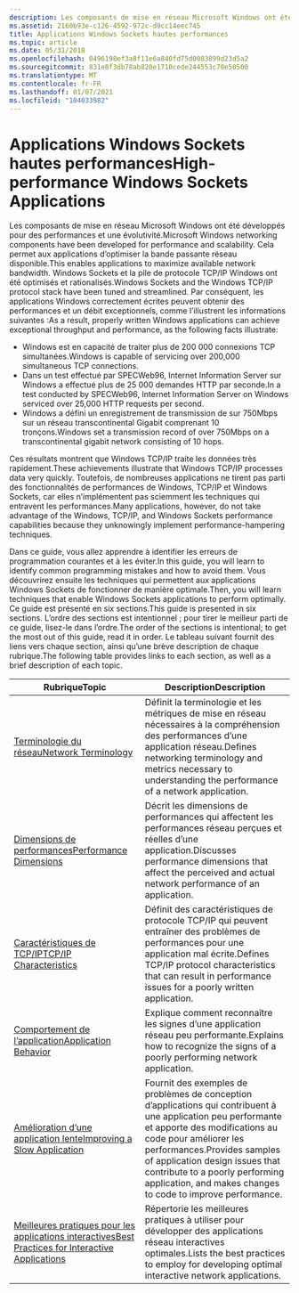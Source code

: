 ```yaml
---
description: Les composants de mise en réseau Microsoft Windows ont été développés pour des performances et une évolutivité.
ms.assetid: 2160b93e-c126-4592-972c-d9cc14eec745
title: Applications Windows Sockets hautes performances
ms.topic: article
ms.date: 05/31/2018
ms.openlocfilehash: 0496198ef3a8f11e6a840fd75d0083899d23d5a2
ms.sourcegitcommit: 831e8f3db78ab820e1710cede244553c70e50500
ms.translationtype: MT
ms.contentlocale: fr-FR
ms.lasthandoff: 01/07/2021
ms.locfileid: "104033982"
---
```

# <a name="high-performance-windows-sockets-applications"></a><span data-ttu-id="e7f76-103">Applications Windows Sockets hautes performances</span><span class="sxs-lookup"><span data-stu-id="e7f76-103">High-performance Windows Sockets Applications</span></span>

<span data-ttu-id="e7f76-104">Les composants de mise en réseau Microsoft Windows ont été développés pour des performances et une évolutivité.</span><span class="sxs-lookup"><span data-stu-id="e7f76-104">Microsoft Windows networking components have been developed for performance and scalability.</span></span> <span data-ttu-id="e7f76-105">Cela permet aux applications d’optimiser la bande passante réseau disponible.</span><span class="sxs-lookup"><span data-stu-id="e7f76-105">This enables applications to maximize available network bandwidth.</span></span> <span data-ttu-id="e7f76-106">Windows Sockets et la pile de protocole TCP/IP Windows ont été optimisés et rationalisés.</span><span class="sxs-lookup"><span data-stu-id="e7f76-106">Windows Sockets and the Windows TCP/IP protocol stack have been tuned and streamlined.</span></span> <span data-ttu-id="e7f76-107">Par conséquent, les applications Windows correctement écrites peuvent obtenir des performances et un débit exceptionnels, comme l’illustrent les informations suivantes :</span><span class="sxs-lookup"><span data-stu-id="e7f76-107">As a result, properly written Windows applications can achieve exceptional throughput and performance, as the following facts illustrate:</span></span>

-   <span data-ttu-id="e7f76-108">Windows est en capacité de traiter plus de 200 000 connexions TCP simultanées.</span><span class="sxs-lookup"><span data-stu-id="e7f76-108">Windows is capable of servicing over 200,000 simultaneous TCP connections.</span></span>
-   <span data-ttu-id="e7f76-109">Dans un test effectué par SPECWeb96, Internet Information Server sur Windows a effectué plus de 25 000 demandes HTTP par seconde.</span><span class="sxs-lookup"><span data-stu-id="e7f76-109">In a test conducted by SPECWeb96, Internet Information Server on Windows serviced over 25,000 HTTP requests per second.</span></span>
-   <span data-ttu-id="e7f76-110">Windows a défini un enregistrement de transmission de sur 750Mbps sur un réseau transcontinental Gigabit comprenant 10 tronçons.</span><span class="sxs-lookup"><span data-stu-id="e7f76-110">Windows set a transmission record of over 750Mbps on a transcontinental gigabit network consisting of 10 hops.</span></span>

<span data-ttu-id="e7f76-111">Ces résultats montrent que Windows TCP/IP traite les données très rapidement.</span><span class="sxs-lookup"><span data-stu-id="e7f76-111">These achievements illustrate that Windows TCP/IP processes data very quickly.</span></span> <span data-ttu-id="e7f76-112">Toutefois, de nombreuses applications ne tirent pas parti des fonctionnalités de performances de Windows, TCP/IP et Windows Sockets, car elles n’implémentent pas sciemment les techniques qui entravent les performances.</span><span class="sxs-lookup"><span data-stu-id="e7f76-112">Many applications, however, do not take advantage of the Windows, TCP/IP, and Windows Sockets performance capabilities because they unknowingly implement performance-hampering techniques.</span></span>

<span data-ttu-id="e7f76-113">Dans ce guide, vous allez apprendre à identifier les erreurs de programmation courantes et à les éviter.</span><span class="sxs-lookup"><span data-stu-id="e7f76-113">In this guide, you will learn to identify common programming mistakes and how to avoid them.</span></span> <span data-ttu-id="e7f76-114">Vous découvrirez ensuite les techniques qui permettent aux applications Windows Sockets de fonctionner de manière optimale.</span><span class="sxs-lookup"><span data-stu-id="e7f76-114">Then, you will learn techniques that enable Windows Sockets applications to perform optimally.</span></span> <span data-ttu-id="e7f76-115">Ce guide est présenté en six sections.</span><span class="sxs-lookup"><span data-stu-id="e7f76-115">This guide is presented in six sections.</span></span> <span data-ttu-id="e7f76-116">L’ordre des sections est intentionnel ; pour tirer le meilleur parti de ce guide, lisez-le dans l’ordre.</span><span class="sxs-lookup"><span data-stu-id="e7f76-116">The order of the sections is intentional; to get the most out of this guide, read it in order.</span></span> <span data-ttu-id="e7f76-117">Le tableau suivant fournit des liens vers chaque section, ainsi qu’une brève description de chaque rubrique.</span><span class="sxs-lookup"><span data-stu-id="e7f76-117">The following table provides links to each section, as well as a brief description of each topic.</span></span>



| <span data-ttu-id="e7f76-118">Rubrique</span><span class="sxs-lookup"><span data-stu-id="e7f76-118">Topic</span></span>                                                                                            | <span data-ttu-id="e7f76-119">Description</span><span class="sxs-lookup"><span data-stu-id="e7f76-119">Description</span></span>                                                                                                                                         |
|--------------------------------------------------------------------------------------------------|-----------------------------------------------------------------------------------------------------------------------------------------------------|
| [<span data-ttu-id="e7f76-120">Terminologie du réseau</span><span class="sxs-lookup"><span data-stu-id="e7f76-120">Network Terminology</span></span>](network-terminology-2.md)                                                 | <span data-ttu-id="e7f76-121">Définit la terminologie et les métriques de mise en réseau nécessaires à la compréhension des performances d’une application réseau.</span><span class="sxs-lookup"><span data-stu-id="e7f76-121">Defines networking terminology and metrics necessary to understanding the performance of a network application.</span></span>                                     |
| [<span data-ttu-id="e7f76-122">Dimensions de performances</span><span class="sxs-lookup"><span data-stu-id="e7f76-122">Performance Dimensions</span></span>](performance-dimensions-2.md)                                           | <span data-ttu-id="e7f76-123">Décrit les dimensions de performances qui affectent les performances réseau perçues et réelles d’une application.</span><span class="sxs-lookup"><span data-stu-id="e7f76-123">Discusses performance dimensions that affect the perceived and actual network performance of an application.</span></span>                                        |
| [<span data-ttu-id="e7f76-124">Caractéristiques de TCP/IP</span><span class="sxs-lookup"><span data-stu-id="e7f76-124">TCP/IP Characteristics</span></span>](tcp-ip-characteristics-2.md)                                           | <span data-ttu-id="e7f76-125">Définit des caractéristiques de protocole TCP/IP qui peuvent entraîner des problèmes de performances pour une application mal écrite.</span><span class="sxs-lookup"><span data-stu-id="e7f76-125">Defines TCP/IP protocol characteristics that can result in performance issues for a poorly written application.</span></span>                                     |
| [<span data-ttu-id="e7f76-126">Comportement de l’application</span><span class="sxs-lookup"><span data-stu-id="e7f76-126">Application Behavior</span></span>](application-behavior-2.md)                                               | <span data-ttu-id="e7f76-127">Explique comment reconnaître les signes d’une application réseau peu performante.</span><span class="sxs-lookup"><span data-stu-id="e7f76-127">Explains how to recognize the signs of a poorly performing network application.</span></span>                                                                     |
| [<span data-ttu-id="e7f76-128">Amélioration d’une application lente</span><span class="sxs-lookup"><span data-stu-id="e7f76-128">Improving a Slow Application</span></span>](improving-a-slow-application-2.md)                               | <span data-ttu-id="e7f76-129">Fournit des exemples de problèmes de conception d’applications qui contribuent à une application peu performante et apporte des modifications au code pour améliorer les performances.</span><span class="sxs-lookup"><span data-stu-id="e7f76-129">Provides samples of application design issues that contribute to a poorly performing application, and makes changes to code to improve performance.</span></span> |
| [<span data-ttu-id="e7f76-130">Meilleures pratiques pour les applications interactives</span><span class="sxs-lookup"><span data-stu-id="e7f76-130">Best Practices for Interactive Applications</span></span>](best-practices-for-interactive-applications-2.md) | <span data-ttu-id="e7f76-131">Répertorie les meilleures pratiques à utiliser pour développer des applications réseau interactives optimales.</span><span class="sxs-lookup"><span data-stu-id="e7f76-131">Lists the best practices to employ for developing optimal interactive network applications.</span></span>                                                         |



 

 

 




